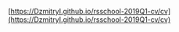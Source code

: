 [https://DzmitryI.github.io/rsschool-2019Q1-cv/cv](https://DzmitryI.github.io/rsschool-2019Q1-cv/cv)
